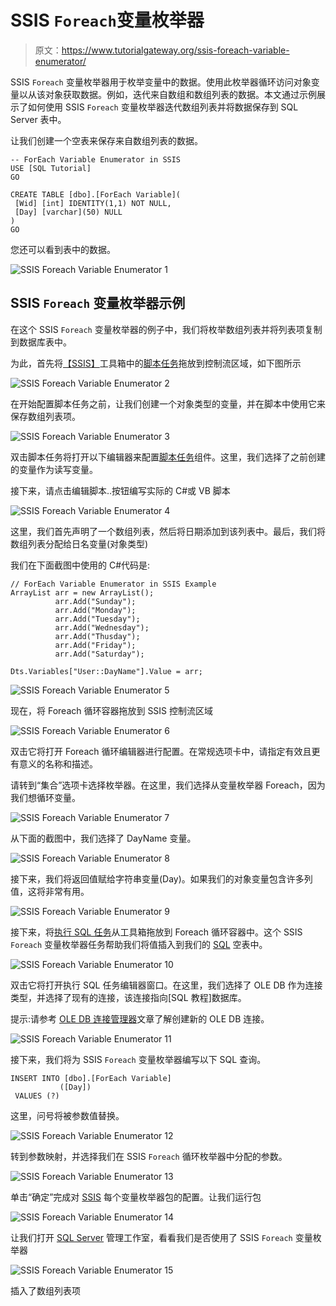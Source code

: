 # SSIS `Foreach`变量枚举器

> 原文：<https://www.tutorialgateway.org/ssis-foreach-variable-enumerator/>

SSIS `Foreach` 变量枚举器用于枚举变量中的数据。使用此枚举器循环访问对象变量以从该对象获取数据。例如，迭代来自数组和数组列表的数据。本文通过示例展示了如何使用 SSIS `Foreach` 变量枚举器迭代数组列表并将数据保存到 SQL Server 表中。

让我们创建一个空表来保存来自数组列表的数据。

```
-- ForEach Variable Enumerator in SSIS
USE [SQL Tutorial]
GO

CREATE TABLE [dbo].[ForEach Variable](
 [Wid] [int] IDENTITY(1,1) NOT NULL,
 [Day] [varchar](50) NULL
) 
GO
```

您还可以看到表中的数据。

![SSIS `Foreach` Variable Enumerator 1](img/dff90858d93c1d1d2307b8b699c6afd0.png)

## SSIS `Foreach` 变量枚举器示例

在这个 SSIS `Foreach` 变量枚举器的例子中，我们将枚举数组列表并将列表项复制到数据库表中。

为此，首先将[【SSIS】](https://www.tutorialgateway.org/ssis/)工具箱中的[脚本任务](https://www.tutorialgateway.org/script-task-in-ssis/)拖放到控制流区域，如下图所示

![SSIS `Foreach` Variable Enumerator 2](img/bfe3a47eb3ebe2e189267200ca5e6dd9.png)

在开始配置脚本任务之前，让我们创建一个对象类型的变量，并在脚本中使用它来保存数组列表项。

![SSIS `Foreach` Variable Enumerator 3](img/c8e055e5c7cab6de0a99e50b2cb1e4b4.png)

双击脚本任务将打开以下编辑器来配置[脚本任务](https://www.tutorialgateway.org/script-task-in-ssis/)组件。这里，我们选择了之前创建的变量作为读写变量。

接下来，请点击编辑脚本..按钮编写实际的 C#或 VB 脚本

![SSIS `Foreach` Variable Enumerator 4](img/3d5a56c66f7f03bda26c2d2e4e54ad7f.png)

这里，我们首先声明了一个数组列表，然后将日期添加到该列表中。最后，我们将数组列表分配给日名变量(对象类型)

我们在下面截图中使用的 C#代码是:

```
// ForEach Variable Enumerator in SSIS Example
ArrayList arr = new ArrayList();
          arr.Add("Sunday");
          arr.Add("Monday");
          arr.Add("Tuesday");
          arr.Add("Wednesday");
          arr.Add("Thusday");
          arr.Add("Friday");
          arr.Add("Saturday");

Dts.Variables["User::DayName"].Value = arr;
```

![SSIS `Foreach` Variable Enumerator 5](img/28ef148339eb78213bd2e62f3c313de8.png)

现在，将 Foreach 循环容器拖放到 SSIS 控制流区域

![SSIS `Foreach` Variable Enumerator 6](img/353f2b806d9dadb437d53f26f6cfc949.png)

双击它将打开 Foreach 循环编辑器进行配置。在常规选项卡中，请指定有效且更有意义的名称和描述。

请转到“集合”选项卡选择枚举器。在这里，我们选择从变量枚举器 Foreach，因为我们想循环变量。

![SSIS `Foreach` Variable Enumerator 7](img/ab3de7dada0d4e62ad725fe45ecf7eb9.png)

从下面的截图中，我们选择了 DayName 变量。

![SSIS `Foreach` Variable Enumerator 8](img/2a4c64e0b101b71d5711166e5dae1ce7.png)

接下来，我们将返回值赋给字符串变量(Day)。如果我们的对象变量包含许多列值，这将非常有用。

![SSIS `Foreach` Variable Enumerator 9](img/12d5daa84215915923df9cdc49bce002.png)

接下来，将[执行 SQL 任务](https://www.tutorialgateway.org/execute-sql-task-in-ssis/)从工具箱拖放到 Foreach 循环容器中。这个 SSIS `Foreach` 变量枚举器任务帮助我们将值插入到我们的 [SQL](https://www.tutorialgateway.org/sql/) 空表中。

![SSIS `Foreach` Variable Enumerator 10](img/d9ed27872e33c508d1f29d2d39a63afe.png)

双击它将打开执行 SQL 任务编辑器窗口。在这里，我们选择了 OLE DB 作为连接类型，并选择了现有的连接，该连接指向[SQL 教程]数据库。

提示:请参考 [OLE DB 连接管理器](https://www.tutorialgateway.org/ole-db-connection-manager-in-ssis/)文章了解创建新的 OLE DB 连接。

![SSIS `Foreach` Variable Enumerator 11](img/9126d3fc11e07374b39970dc7a6d7f8b.png)

接下来，我们将为 SSIS `Foreach` 变量枚举器编写以下 SQL 查询。

```
INSERT INTO [dbo].[ForEach Variable]
           ([Day])
 VALUES (?)
```

这里，问号将被参数值替换。

![SSIS `Foreach` Variable Enumerator 12](img/4de4794d1f4da3aaac3a762a0382b7ca.png)

转到参数映射，并选择我们在 SSIS `Foreach` 循环枚举器中分配的参数。

![SSIS `Foreach` Variable Enumerator 13](img/a4ac5667432569e03b37262eb42e3a24.png)

单击“确定”完成对 [SSIS](https://www.tutorialgateway.org/ssis/) 每个变量枚举器包的配置。让我们运行包

![SSIS `Foreach` Variable Enumerator 14](img/e67abaa0376bc7d92de80a84f68cdbf0.png)

让我们打开 [SQL Server](https://www.tutorialgateway.org/sql/) 管理工作室，看看我们是否使用了 SSIS `Foreach` 变量枚举器

![SSIS `Foreach` Variable Enumerator 15](img/478d3c2c13afdc26c399865c2984a8a8.png)

插入了数组列表项